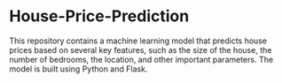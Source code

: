 # House-Price-Prediction
This repository contains a machine learning model that predicts house prices based on several key features, such as the size of the house, the number of bedrooms, the location, and other important parameters. The model is built using Python and Flask.

